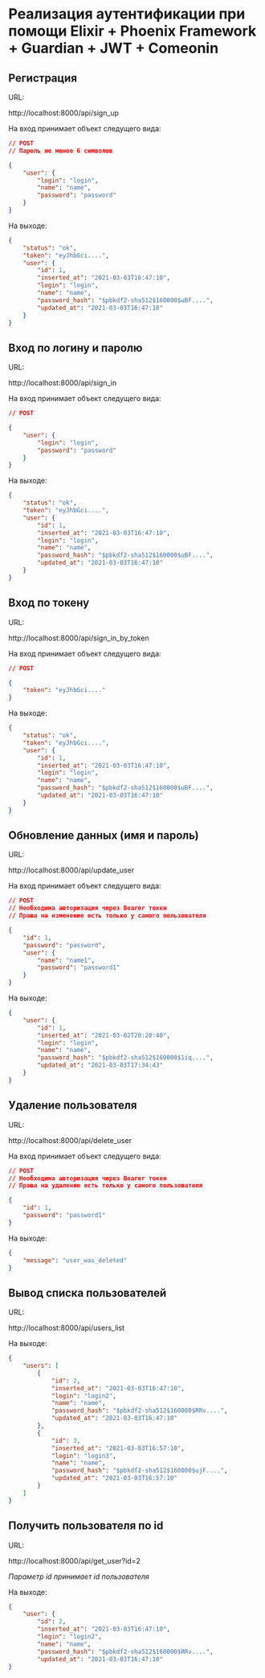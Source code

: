 # Реализация аутентификации при помощи Elixir + Phoenix Framework + Guardian + JWT + Comeonin

## Регистрация

URL: 

http://localhost:8000/api/sign_up

На вход принимает объект следущего вида:

``` json
// POST
// Пароль не менее 6 символов

{
	"user": {
		"login": "login",
		"name": "name",
		"password": "password" 
	}
}
```

На выходе:

``` json
{
    "status": "ok",
    "token": "eyJhbGci....",
    "user": {
        "id": 1,
        "inserted_at": "2021-03-03T16:47:10",
        "login": "login",
        "name": "name",
        "password_hash": "$pbkdf2-sha512$160000$uBF....",
        "updated_at": "2021-03-03T16:47:10"
    }
}
```

## Вход по логину и паролю

URL: 

http://localhost:8000/api/sign_in

На вход принимает объект следущего вида:

``` json
// POST

{
	"user": {
		"login": "login",
		"password": "password"
	}
}
```

На выходе:

``` json
{
    "status": "ok",
    "token": "eyJhbGci....",
    "user": {
        "id": 1,
        "inserted_at": "2021-03-03T16:47:10",
        "login": "login",
        "name": "name",
        "password_hash": "$pbkdf2-sha512$160000$uBF....",
        "updated_at": "2021-03-03T16:47:10"
    }
}
```

## Вход по токену

URL: 

http://localhost:8000/api/sign_in_by_token

На вход принимает объект следущего вида:

``` json
// POST

{
    "token": "eyJhbGci...."
}
```

На выходе:

``` json
{
    "status": "ok",
    "token": "eyJhbGci....",
    "user": {
        "id": 1,
        "inserted_at": "2021-03-03T16:47:10",
        "login": "login",
        "name": "name",
        "password_hash": "$pbkdf2-sha512$160000$uBF....",
        "updated_at": "2021-03-03T16:47:10"
    }
}
```

## Обновление данных (имя и пароль)

URL: 

http://localhost:8000/api/update_user

На вход принимает объект следущего вида:

``` json
// POST
// Необходима авторизация через Bearer токен
// Права на изменение есть только у самого пользователя

{
    "id": 1,
    "password": "password",
    "user": {
        "name": "name1",
        "password": "password1"
    }
}
```

На выходе:

``` json
{
    "user": {
        "id": 1,
        "inserted_at": "2021-03-02T20:20:40",
        "login": "login",
        "name": "name",
        "password_hash": "$pbkdf2-sha512$160000$1iq....",
        "updated_at": "2021-03-03T17:34:43"
    }
}
```

## Удаление пользователя

URL: 

http://localhost:8000/api/delete_user

На вход принимает объект следущего вида:

``` json
// POST
// Необходима авторизация через Bearer токен
// Права на удаление есть только у самого пользователя

{
    "id": 1,
    "password": "password1"
}
```

На выходе:

``` json
{
    "message": "user_was_deleted"
}
```

## Вывод списка пользователей

URL: 

http://localhost:8000/api/users_list

На выходе:

``` json
{
    "users": [
        {            
            "id": 2,
            "inserted_at": "2021-03-03T16:47:10",
            "login": "login2",
            "name": "name",
            "password_hash": "$pbkdf2-sha512$160000$RRv....",
            "updated_at": "2021-03-03T16:47:10"        
        },
        {            
            "id": 3,
            "inserted_at": "2021-03-03T16:57:10",
            "login": "login3",
            "name": "name",
            "password_hash": "$pbkdf2-sha512$160000$ujF....",
            "updated_at": "2021-03-03T16:57:10"        
        }
    ]
}
```

## Получить пользователя по id

URL: 

http://localhost:8000/api/get_user?id=2

*Параметр id принимает id пользователя*

На выходе:

``` json
{
    "user": {
        "id": 2,
        "inserted_at": "2021-03-03T16:47:10",
        "login": "login2",
        "name": "name",
        "password_hash": "$pbkdf2-sha512$160000$RRv....",
        "updated_at": "2021-03-03T16:47:10"            
}
```
